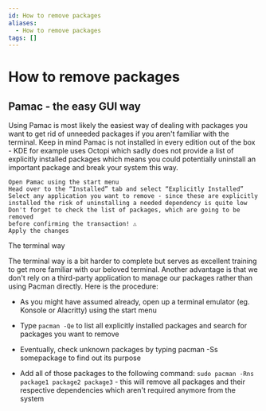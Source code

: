 ```yaml
---
id: How to remove packages
aliases:
  - How to remove packages
tags: []
---
```


# How to remove packages

## Pamac - the easy GUI way

Using Pamac is most likely the easiest way of dealing with packages you want to
get rid of unneeded packages if you aren't familiar with the terminal. Keep in
mind Pamac is not installed in every edition out of the box - KDE for example
uses Octopi which sadly does not provide a list of explicitly installed packages
which means you could potentially uninstall an important package and break your
system this way.

    Open Pamac using the start menu
    Head over to the “Installed” tab and select “Explicitly Installed”
    Select any application you want to remove - since these are explicitly
    installed the risk of uninstalling a needed dependency is quite low
    Don't forget to check the list of packages, which are going to be removed
    before confirming the transaction! ⚠️
    Apply the changes

The terminal way

The terminal way is a bit harder to complete but serves as excellent training
to get more familiar with our beloved terminal. Another advantage is that we
don't rely on a third-party application to manage our packages rather than using
Pacman directly. Here is the procedure:

- As you might have assumed already, open up a terminal emulator (eg. Konsole
  or Alacritty) using the start menu
- Type `pacman -Qe` to list all explicitly installed packages and search for
  packages you want to remove

- Eventually, check unknown packages by typing pacman -Ss somepackage to find
  out its purpose

- Add all of those packages to the following command: `sudo pacman -Rns package1
package2 package3` - this will remove all packages and their respective
  dependencies which aren't required anymore from the system
